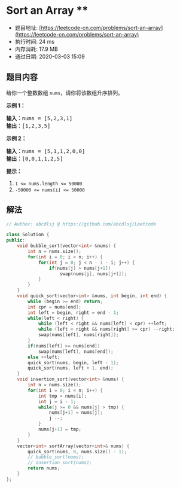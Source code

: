 # Sort an Array **
- 题目地址: [https://leetcode-cn.com/problems/sort-an-array](https://leetcode-cn.com/problems/sort-an-array)
- 执行时间: 24 ms
- 内存消耗: 17.9 MB
- 通过日期: 2020-03-03 15:09

## 题目内容
<p>给你一个整数数组 <code>nums</code>，请你将该数组升序排列。</p>



<ol>
</ol>

<p><strong>示例 1：</strong></p>

<pre><strong>输入：</strong>nums = [5,2,3,1]
<strong>输出：</strong>[1,2,3,5]
</pre>

<p><strong>示例 2：</strong></p>

<pre><strong>输入：</strong>nums = [5,1,1,2,0,0]
<strong>输出：</strong>[0,0,1,1,2,5]
</pre>



<p><strong>提示：</strong></p>

<ol>
	<li><code>1 <= nums.length <= 50000</code></li>
	<li><code>-50000 <= nums[i] <= 50000</code></li>
</ol>


## 解法
```cpp
// Author: abcdlsj @ https://github.com/abcdlsj/Leetcode

class Solution {
public:
    void bubble_sort(vector<int> &nums) {
        int n = nums.size();
        for(int i = 0; i < n; i++) {
            for(int j = 0; j < n - 1 - i; j++) {
                if(nums[j] > nums[j+1])
                    swap(nums[j], nums[j+1]);
            }
        }
    }
    void quick_sort(vector<int> &nums, int begin, int end) {
        while (begin >= end) return;
        int cpr = nums[end];
        int left = begin, right = end - 1;
        while(left < right) {
            while (left < right && nums[left] < cpr) ++left;
            while (left < right && nums[right] >= cpr) --right;
            swap(nums[left], nums[right]);
        }
        if(nums[left] >= nums[end])
            swap(nums[left], nums[end]);
        else ++left;
        quick_sort(nums, begin, left - 1);
        quick_sort(nums, left + 1, end);
    }
    void insertion_sort(vector<int> &nums) {
        int n = nums.size();
        for(int i = 0; i < n; i++) {
            int tmp = nums[i];
            int j = i - 1;
            while(j >= 0 && nums[j] > tmp) {
                nums[j+1] = nums[j];
                j --;
            }
            nums[j+1] = tmp;
        }
    }
    vector<int> sortArray(vector<int>& nums) {
        quick_sort(nums, 0, nums.size() - 1);
        // bubble_sort(nums);
        // insertion_sort(nums);
        return nums;
    }
};

```